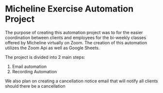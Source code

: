 # Micheline Exercise Automation Project

The purpose of creating this automation project was to for the easier coordination between clients and employees for the bi-weekly classes offered by Micheline
virtually on Zoom. The creation of this automation utilizes the Zoom Api as well as Google Sheets. 

The project is divided into 2 main steps:

1. Email automation
2. Recording Automation

We also plan on creating a cancellation notice email that will notify all clients should there be a cancellation
